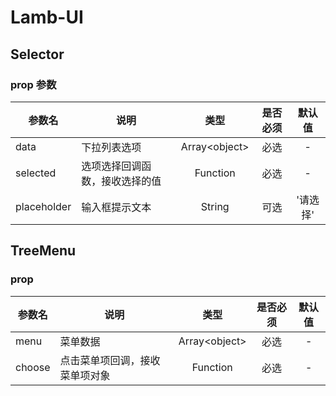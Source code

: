 # Lamb-UI

## Selector
### prop 参数

| 参数名      | 说明                           |      类型      | 是否必须 |  默认值  |
| ----------- | ------------------------------ | :------------: | :------: | :------: |
| data        | 下拉列表选项                   | Array\<object> |   必选   |    -     |
| selected    | 选项选择回调函数，接收选择的值 |    Function    |   必选   |    -     |
| placeholder | 输入框提示文本                 |     String     |   可选   | '请选择' |





## TreeMenu

### prop

| 参数名 | 说明                           |      类型      | 是否必须 | 默认值 |
| ------ | ------------------------------ | :------------: | :------: | :----: |
| menu   | 菜单数据                       | Array\<object> |   必选   |   -    |
| choose | 点击菜单项回调，接收菜单项对象 |    Function    |   必选   |   -    |

